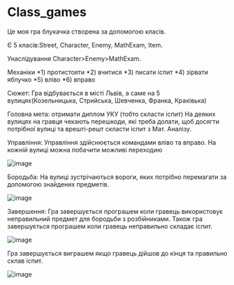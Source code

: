 # Class_games
Це моя гра блукачка створена за допомогою класів.

Є 5 класів:Street, Character, Enemy, MathExam, Item.

Унаслідування Character>Enemy>MathExam.

Механіки
*1) протистояти
*2) вчитися
*3) писати іспит
*4) зірвати яблучко
*5) вліво
*6) вправо

Сюжет:
Гра відбувається в місті Львів, а саме на 5 вулицях(Козельницька, Стрийська, Шевченка, Франка, Краківька)

Головна мета: отримати диплом УКУ (тобто скласти іспит)
На деяких вулицях на гравця чекають перешкоди, які треба долати, щоб досягти потрібної вулиці та врешті-решт скласти іспит з Мат. Аналізу.

Управління:
Управління здійснюється командами вліво та вправо.
На кожній вулиці можна побачити можливі переходию

![image](https://user-images.githubusercontent.com/69431189/224998860-c6ac988f-51f9-443b-8070-31718d6f2f65.png)

Бородьба:
На вулиці зустрічаються вороги, яких потрібно перемагати за допомогою знайдених предметів.

![image](https://user-images.githubusercontent.com/69431189/225001960-f2786411-9a9e-4696-ac02-d95b95aca97e.png)

Завершення:
Гра завершується програшем коли гравець використовує неправильний предмет для бородьби з розбійниками.
Також гра завершується програшем коли гравець неправильно складає іспит.

![image](https://user-images.githubusercontent.com/69431189/225002012-022ef559-2dd2-49c0-9e7b-f79e7ed8cd0c.png)

Гра завершується виграшем якщо гравець дійшов до кінця та правильно склав іспит.

![image](https://user-images.githubusercontent.com/69431189/225002411-e1d2b546-f994-404c-8c58-b09283d01104.png)
